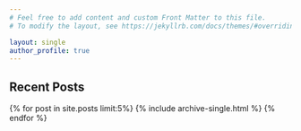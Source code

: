 ```yaml
---
# Feel free to add content and custom Front Matter to this file.
# To modify the layout, see https://jekyllrb.com/docs/themes/#overriding-theme-defaults

layout: single
author_profile: true
---
```

<h2> Recent Posts </h2>
{% for post in site.posts limit:5%}
 {% include archive-single.html %}
{% endfor %}
